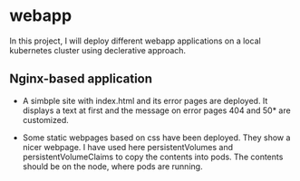 # webapp
In this project, I will deploy different webapp applications on a local kubernetes cluster using declerative approach. 


## Nginx-based application

- A simbple site with index.html and its error pages are deployed. It displays a text at first and the message on error pages 404 and 50* are customized.

- Some static webpages based on css have been deployed. They show a nicer webpage. I have used here persistentVolumes and persistentVolumeClaims to copy the contents into pods. The contents should be on the node, where pods are running.

